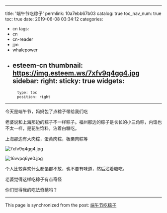 
---
title: '端午节吃粽子'
permlink: 10a7ebb67b03
catalog: true
toc_nav_num: true
toc: true
date: 2019-06-08 03:34:12
categories:
- cn
tags:
- cn
- cn-reader
- jjm
- whalepower
- esteem-cn
thumbnail: https://img.esteem.ws/7xfv9q4gg4.jpg
sidebar:
    right:
        sticky: true
widgets:
    -
        type: toc
        position: right
---


今天是端午节，妈妈包了点粽子带给我们吃

老婆说和上海那边的粽子不一样粽子。福州那边的粽子是长长的小三角粽，内馅也不太一样，是花生馅料，沾着白糖吃。

上海那边有大肉粽，蛋黄肉粽，板栗肉粽等

![7xfv9q4gg4.jpg](https://img.esteem.ws/7xfv9q4gg4.jpg)

![16vvpq6ye0.jpg](https://img.esteem.ws/16vvpq6ye0.jpg)

个人比较喜欢什么都馅都不放，也不要有味道，然后沾着糖吃。

老婆觉得这样吃粽子有点奇怪

你们觉得我的吃法奇葩吗？

- - -

This page is synchronized from the post: [端午节吃粽子](https://steemit.com/@ericet/10a7ebb67b03)

